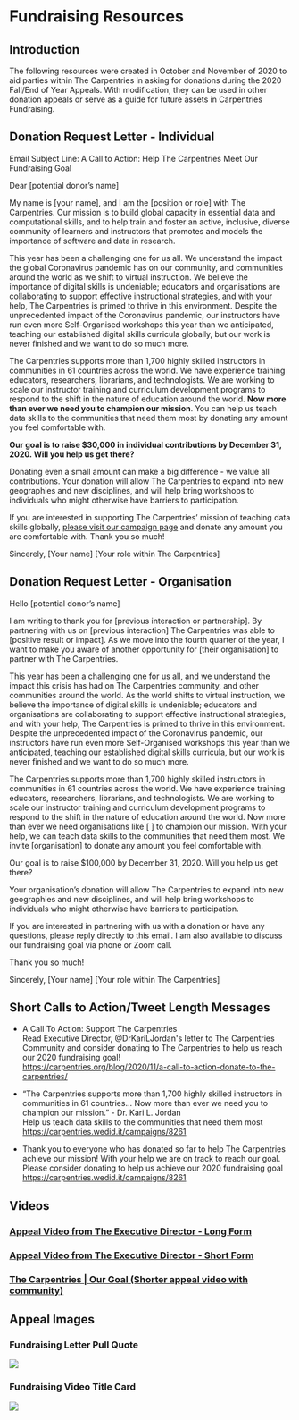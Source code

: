 # Fundraising Resources

## Introduction
The following resources were created in October and November of 2020 to aid parties within The Carpentries in asking for donations during the 2020 Fall/End of Year Appeals. With modification, they can be used in other donation appeals or serve as a guide for future assets in Carpentries Fundraising.

## Donation Request Letter - Individual
Email Subject Line: A Call to Action: Help The Carpentries Meet Our Fundraising Goal

Dear [potential donor’s name]

My name is [your name], and I am the [position or role] with The Carpentries. Our mission is to build global capacity in essential data and computational skills, and to help train and foster an active, inclusive, diverse community of learners and instructors that promotes and models the importance of software and data in research.

This year has been a challenging one for us all. We understand the impact the global Coronavirus pandemic has on our community, and communities around the world as we shift to virtual instruction. We believe the importance of digital skills is undeniable; educators and organisations are collaborating to support effective instructional strategies, and with your help, The Carpentries is primed to thrive in this environment. Despite the unprecedented impact of the Coronavirus pandemic, our instructors have run even more Self-Organised workshops this year than we anticipated, teaching our established digital skills curricula globally, but our work is never finished and we want to do so much more.

The Carpentries supports more than 1,700 highly skilled instructors in communities in 61 countries across the world. We have experience training educators, researchers, librarians, and technologists. We are working to scale our instructor training and curriculum development programs to respond to the shift in the nature of education around the world. __Now more than ever we need you to champion our mission__. You can help us teach data skills to the communities that need them most by donating any amount you feel comfortable with.

__Our goal is to raise $30,000 in individual contributions by December 31, 2020. Will you help us get there?__

Donating even a small amount can make a big difference - we value all contributions. Your donation will allow The Carpentries to expand into new geographies and new disciplines, and will help bring workshops to individuals who might otherwise have barriers to participation.

If you are interested in supporting The Carpentries’ mission of teaching data skills globally, [please visit our campaign page](https://carpentries.wedid.it/campaigns/8261) and donate any amount you are comfortable with.
Thank you so much!

Sincerely,
[Your name]
[Your role within The Carpentries]

## Donation Request Letter - Organisation
Hello [potential donor’s name]

I am writing to thank you for [previous interaction or partnership]. By partnering with us on [previous interaction] The Carpentries was able to [positive result or impact]. As we move into the fourth quarter of the year, I want to make you aware of another  opportunity for [their organisation] to partner with The Carpentries. 

This year has been a challenging one for us all, and we understand the impact this crisis has had on The Carpentries community, and other communities around the world.  As the world shifts to virtual instruction, we believe the importance of digital skills is undeniable; educators and organisations are collaborating to support effective instructional strategies, and with your help, The Carpentries is primed to thrive in this environment. Despite the unprecedented impact of the Coronavirus pandemic, our instructors have run even more Self-Organised workshops this year than we anticipated, teaching our established digital skills curricula, but our work is never finished and we want to do so much more.

The Carpentries supports more than 1,700 highly skilled instructors in communities in 61 countries across the world. We have experience training educators, researchers, librarians, and technologists. We are working to scale our instructor training and curriculum development programs to respond to the shift in the nature of education around the world. Now more than ever we need organisations like [       ] to champion our mission. With your help, we can teach data skills to the communities that need them most. We invite [organisation] to donate any amount you feel comfortable with.

Our goal is to raise $100,000 by December 31, 2020. Will you help us get there?

Your organisation’s donation will allow The Carpentries to expand into new geographies and new disciplines, and will help bring workshops to individuals who might otherwise have barriers to participation.

If you are interested in partnering with us with a donation or have any questions, please reply directly to this email. I am also available to discuss our fundraising goal via phone or Zoom call.

Thank you so much!

Sincerely,
[Your name]
[Your role within The Carpentries]

## Short Calls to Action/Tweet Length Messages
- A Call To Action: Support The Carpentries <br />
Read Executive Director, @DrKariLJordan's  letter to The Carpentries Community and consider donating to The Carpentries to help us reach our 2020 fundraising goal! <br /> https://carpentries.org/blog/2020/11/a-call-to-action-donate-to-the-carpentries/

- “The Carpentries supports more than 1,700 highly skilled instructors in communities in 61 countries… Now more than ever we need you to champion our mission.” - Dr. Kari L. Jordan <br />
Help us teach data skills to the communities that need them most<br />
https://carpentries.wedid.it/campaigns/8261 

- Thank you to everyone who has donated so far to help The Carpentries achieve our mission! With your help we are on track to reach our goal.<br/>
Please consider donating to help us achieve our 2020 fundraising goal
https://carpentries.wedid.it/campaigns/8261


## Videos

### [Appeal Video from The Executive Director - Long Form](https://youtu.be/EEdBj3vybW4)

### [Appeal Video from The Executive Director - Short Form](https://youtu.be/pibzxCFaM3I)

### [The Carpentries | Our Goal (Shorter appeal video with community)](https://youtu.be/KiTjUuEC4_I)

## Appeal Images
### Fundraising Letter Pull Quote
![](https://github.com/carpentries/docs.carpentries.org/raw/main/img/comms-images/EOCY-fundraising-letter-pullquote.jpg)
### Fundraising Video Title Card
![](https://github.com/carpentries/docs.carpentries.org/raw/main/img/comms-images/fundraising-video-title-card.jpg)
